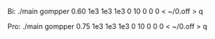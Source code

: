 Bi:
./main gompper 0.60   1e3 1e3 1e3 0       10 0 0 0 < ~/0.off > q

Pro:
./main gompper 0.75   1e3 1e3 1e3 0       10 0 0 0 < ~/0.off > q
